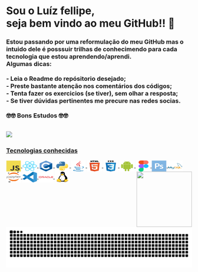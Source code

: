 <h1><b>Sou o Luíz fellipe,<br> seja bem vindo ao meu GitHub!! </b>👋</h1>
<h3>Estou passando por uma reformulação do meu GitHub mas o intuido dele
  é posssuir trilhas de conhecimendo para cada tecnologia que estou aprendendo/aprendi.<br/>Algumas dicas:
  <br/><br/>- Leia o Readme do repósitorio desejado;
  <br/>- Preste bastante atenção nos comentários dos códigos;
  <br/>- Tenta fazer os exercicios (se tiver), sem olhar a resposta;
  <br/>- Se tiver dúvidas pertinentes me precure nas redes socias.
  <br/><br/>🤓🤓 Bons Estudos 🤓🤓 
</h3>
<div>
  </br>
  <a href="https://github.com/Fellipe97">
  <img height="180em" src="https://github-readme-stats.vercel.app/api?username=Fellipe97&show_icons=true&theme=dracula&include_all_commits=true&count_private=true">
<!--  <img height="150em" src="https://github-readme-stats.vercel.app/api/top-langs/?username=Fellipe97&layout=compact&langs_count=7&theme=dracula"/>     -->
</div>
<div style="display: inline_block">
  <h3>Tecnologias conhecidas</h3>
  <img align="center" height="30" width="40" src="https://github.com/Fellipe97/Fellipe97/blob/main/javascript-original.svg">
  <img align="center" height="30" width="40" src="https://github.com/Fellipe97/Fellipe97/blob/main/react-original.svg">
  <img align="center" height="30" width="40" src="https://github.com/Fellipe97/Fellipe97/blob/main/c-original.svg">
  <img align="center" height="30" width="40" src="https://github.com/Fellipe97/Fellipe97/blob/main/python-original.svg">
  <img align="center" height="30" width="40" src="https://github.com/Fellipe97/Fellipe97/blob/main/java-original.svg">
  <img align="center" height="30" width="40" src="https://github.com/Fellipe97/Fellipe97/blob/main/html5-original-wordmark.svg">
  <img align="center" height="30" width="40" src="https://github.com/Fellipe97/Fellipe97/blob/main/css3-original-wordmark.svg">
  <img align="center" height="30" width="40" src="https://github.com/Fellipe97/Fellipe97/blob/main/android-original.svg">
  <img align="center" height="30" width="40" src="https://github.com/Fellipe97/Fellipe97/blob/main/figma-original.svg">
  <img align="center" height="30" width="40" src="https://github.com/Fellipe97/Fellipe97/blob/main/photoshop-plain.svg">
  <img align="center" height="30" width="40" src="https://github.com/Fellipe97/Fellipe97/blob/main/mysql-original-wordmark.svg">
  <img align="center" height="30" width="40" src="https://github.com/Fellipe97/Fellipe97/blob/main/jupyter-original-wordmark.svg">
  <img align="center" height="30" width="40" src="https://github.com/Fellipe97/Fellipe97/blob/main/vscode-original.svg"> 
  <img align="center" height="30" width="40" src="https://github.com/Fellipe97/Fellipe97/blob/main/oracle-original.svg"> 
  <img align="center" height="30" width="40" src="https://github.com/Fellipe97/Fellipe97/blob/main/linux-original.svg">
  <img align="right" height="150" width="150" src="https://github.com/Fellipe97/Fellipe97/blob/main/Xs19%20Baby%20Yoda%20GIF%20-%20Xs19%20BabyYoda%20-%20Discover%20%26%20Share%20GIFs%20(1).gif">
</div>

![Snake animation](https://github.com/Fellipe97/Fellipe97/blob/output/github-contribution-grid-snake.svg)











<!--
**Fellipe97/Fellipe97** is a ✨ _special_ ✨ repository because its `README.md` (this file) appears on your GitHub profile.

Here are some ideas to get you started:

- 🔭 I’m currently working on ...
- 🌱 I’m currently learning ...
- 👯 I’m looking to collaborate on ...
- 🤔 I’m looking for help with ...
- 💬 Ask me about ...
- 📫 How to reach me: ...
- 😄 Pronouns: ...
- ⚡ Fun fact: ...
-->
